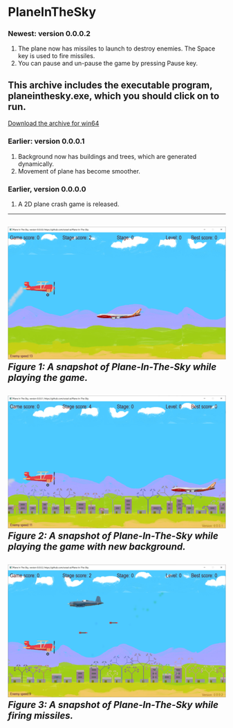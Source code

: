 # PlaneInTheSky
### Newest: version 0.0.0.2
1. The plane now has missiles to launch to destroy enemies. The Space key is used to fire missiles.
2. You can pause and un-pause the game by pressing Pause key.
## This archive includes the executable program, planeinthesky.exe, which you should click on to run.
[Download the archive for win64](https://drive.google.com/file/d/1dF7bvhw6XID4-3NFL79r5c0xgUJLHi7H/view?usp=sharing)
### Earlier: version 0.0.0.1
1. Background now has buildings and trees, which are generated dynamically.
2. Movement of plane has become smoother.
### Earlier, version 0.0.0.0
1. A 2D plane crash game is released.
---
![A snapshot of the game: PlaneInTheSky](Media/ver-0-0-0-0.jpg) *Figure 1: A snapshot of Plane-In-The-Sky while playing the game.*
---
![A snapshot of the game: planeInTheSky, version 0.0.0.1](Media/ver-0-0-0-1.jpg) *Figure 2: A snapshot of Plane-In-The-Sky while playing the game with new background.*
---
![A snapshot of the game: PlaneInTheSky, version 0.0.0.2](Media/ver-0-0-0-2.jpg) *Figure 3: A snapshot of Plane-In-The-Sky while firing missiles.*
---